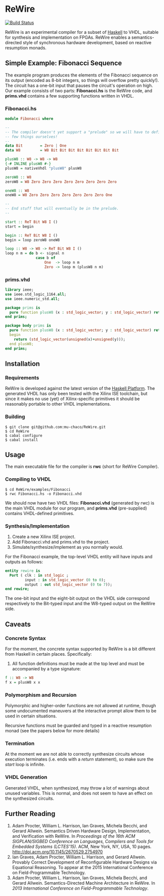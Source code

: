 # ReWire

[![Build Status](https://travis-ci.org/mu-chaco/ReWire.svg)](https://travis-ci.org/mu-chaco/ReWire)

ReWire is an experimental compiler for a subset of [Haskell](http://haskell.org/) to VHDL, suitable for synthesis and implementation on FPGAs. ReWire enables a semantics-directed style of synchronous hardware development, based on reactive resumption monads.

## Simple Example: Fibonacci Sequence

The example program produces the elements of the Fibonacci sequence on its output (encoded as 8-bit integers, so things will overflow pretty quickly!). The circuit has a one-bit input that pauses the circuit's operation on high. Our example consists of two parts: **Fibonacci.hs** is the ReWire code, and **prims.vhd** contains a few supporting functions written in VHDL.

### Fibonacci.hs
```haskell
module Fibonacci where

--
-- The compiler doesn't yet support a "prelude" so we will have to define a
-- few things ourselves!
--
data Bit        = Zero | One
data W8         = W8 Bit Bit Bit Bit Bit Bit Bit Bit

plusW8 :: W8 -> W8 -> W8
{-# INLINE plusW8 #-}
plusW8 = nativeVhdl "plusW8" plusW8

zeroW8 :: W8
zeroW8 = W8 Zero Zero Zero Zero Zero Zero Zero Zero

oneW8 :: W8
oneW8 = W8 Zero Zero Zero Zero Zero Zero Zero One

--
-- End stuff that will eventually be in the prelude.
--

start :: ReT Bit W8 I ()
start = begin

begin :: ReT Bit W8 I ()
begin = loop zeroW8 oneW8

loop :: W8 -> W8 -> ReT Bit W8 I ()
loop n m = do b <- signal n
              case b of
                  One  -> loop n m
                  Zero -> loop m (plusW8 n m)
```

### prims.vhd
```vhdl
library ieee;
use ieee.std_logic_1164.all;
use ieee.numeric_std.all;

package prims is
  pure function plusW8 (x : std_logic_vector; y : std_logic_vector) return std_logic_vector;
end prims;

package body prims is
  pure function plusW8 (x : std_logic_vector; y : std_logic_vector) return std_logic_vector is
  begin
	return (std_logic_vector(unsigned(x)+unsigned(y)));
  end plusW8;
end prims;
```

## Installation

### Requirements

ReWire is developed against the latest version of the [Haskell Platform](https://www.haskell.org/platform/). The generated VHDL has only been tested with the Xilinx ISE toolchain, but since it makes no use (yet) of Xilinx-specific primitives it should be reasonably portable to other VHDL implementations.

### Building

```
$ git clone git@github.com:mu-chaco/ReWire.git
$ cd ReWire
$ cabal configure
$ cabal install
```

## Usage

The main executable file for the compiler is **rwc** (short for ReWire Compiler).

### Compiling to VHDL

```
$ cd ReWire/examples/Fibonacci
$ rwc Fibonacci.hs -o Fibonacci.vhd
```

We should now have two VHDL files: **Fibonacci.vhd** (generated by rwc) is the main VHDL module for our program, and **prims.vhd** (pre-supplied) contains VHDL-defined primitives.

### Synthesis/Implementation

1. Create a new Xilinx ISE project.
2. Add Fibonacci.vhd and prims.vhd to the project.
3. Simulate/synthesize/implement as you normally would.

For the Fibonacci example, the top-level VHDL entity will have inputs and outputs as follows:

```vhdl
entity rewire is
  Port ( clk : in std_logic ;
         input : in std_logic_vector (0 to 0);
         output : out std_logic_vector (0 to 7));
end rewire;
```

The one-bit input and the eight-bit output on the VHDL side correspond respectively to the Bit-typed input and the W8-typed output on the ReWire side.

## Caveats

### Concrete Syntax
For the moment, the concrete syntax supported by ReWire is a bit different from Haskell in certain places. Specifically:

1. All function definitions must be made at the top level and must be accompanied by a type signature:
```haskell
f :: W8 -> W8
f x = plusW8 x x
```

### Polymorphism and Recursion

Polymorphic and higher-order functions are not allowed at runtime, though some undocumented maneuvers at the interactive prompt allow them to be used in certain situations.

Recursive functions must be guarded and typed in a reactive resumption monad (see the papers below for more details)

### Termination

At the moment we are not able to correctly synthesize circuits whose execution terminates (i.e. ends with a *return* statement), so make sure the *start* loop is infinite.

### VHDL Generation

Generated VHDL, when synthesized, may throw a lot of warnings about unused variables. This is normal, and does not seem to have an effect on the synthesized circuits.

## Further Reading

1. Adam Procter, William L. Harrison, Ian Graves, Michela Becchi, and Gerard Allwein. Semantics Driven Hardware Design, Implementation, and Verification with ReWire. In *Proceedings of the 16th ACM SIGPLAN/SIGBED Conference on Languages, Compilers and Tools for Embedded Systems (LCTES'15)*. ACM, New York, NY, USA, 10 pages. http://doi.acm.org/10.1145/2670529.2754970
2. Ian Graves, Adam Procter, William L. Harrison, and Gerard Allwein. Provably Correct Development of Reconfigurable Hardware Designs via Equational Reasoning. To appear at the 2015 International Conference on Field-Programmable Technology.
3. Adam Procter, William L. Harrison, Ian Graves, Michela Becchi, and Gerard Allwein. Semantics-Directed Machine Architecture in ReWire. In *2013 International Conference on Field-Programmable Technology*.
